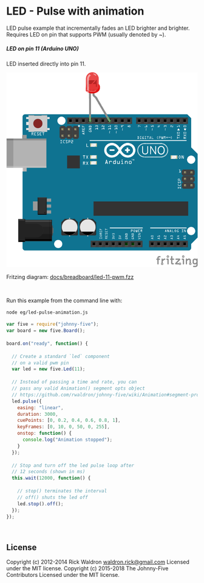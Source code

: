 <!--remove-start-->

# LED - Pulse with animation

<!--remove-end-->


LED pulse example that incrementally fades an LED brighter and brighter. Requires LED on pin that supports PWM (usually denoted by ~).





##### LED on pin 11 (Arduino UNO)


LED inserted directly into pin 11.


![docs/breadboard/led-11-pwm.png](breadboard/led-11-pwm.png)<br>

Fritzing diagram: [docs/breadboard/led-11-pwm.fzz](breadboard/led-11-pwm.fzz)

&nbsp;




Run this example from the command line with:
```bash
node eg/led-pulse-animation.js
```


```javascript
var five = require("johnny-five");
var board = new five.Board();

board.on("ready", function() {

  // Create a standard `led` component
  // on a valid pwm pin
  var led = new five.Led(11);

  // Instead of passing a time and rate, you can
  // pass any valid Animation() segment opts object
  // https://github.com/rwaldron/johnny-five/wiki/Animation#segment-properties
  led.pulse({
    easing: "linear",
    duration: 3000,
    cuePoints: [0, 0.2, 0.4, 0.6, 0.8, 1],
    keyFrames: [0, 10, 0, 50, 0, 255],
    onstop: function() {
      console.log("Animation stopped");
    }
  });

  // Stop and turn off the led pulse loop after
  // 12 seconds (shown in ms)
  this.wait(12000, function() {

    // stop() terminates the interval
    // off() shuts the led off
    led.stop().off();
  });
});

```








&nbsp;

<!--remove-start-->

## License
Copyright (c) 2012-2014 Rick Waldron <waldron.rick@gmail.com>
Licensed under the MIT license.
Copyright (c) 2015-2018 The Johnny-Five Contributors
Licensed under the MIT license.

<!--remove-end-->
